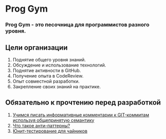 # Prog Gym
### Prog Gym - это песочница для программистов разного уровня. 

## Цели организации
1. Поднятие общего уровня знаний.
1. Обсуждение и использование технологий.
1. Поднятие активности в GitHub.
1. Получение опыта в CodeReview.
1. Опыт совместной разработки. 
1. Закрепление своих знаний на практике.

## Обязательно к прочтению перед разработкой
1. [Учимся писать информативные комментарии к GIT-коммитам используя общепринятую семантику](https://habr.com/ru/companies/otus/articles/537196/)
1. [Что такое анти-паттерны?](https://habr.com/ru/articles/59005/)
1. [Юнит-тестирование для чайников](https://habr.com/ru/articles/169381/)
